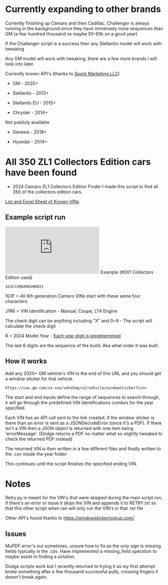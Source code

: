 # Currently expanding to other brands
Currently finishing up Camaro and then Cadillac, Challenger is always running in the background since they have immensely more sequences than GM (a few hundred thousand vs maybe 50-60k on a good year)

If the Challenger script is a success then any Stellantis model will work with tweaking

Any GM model will work with tweaking, there are a few more brands I will look into later.

Currently known API's (thanks to [Spork Marketing LLC](https://windowstickerlookup.com/))

- GM - 2020+

- Stellantis - 2013+

- Stellantis EU - 2015+

- Chrysler - 2014+

Not publicly available

- Genesis - 2018+

- Hyundai - 2014+

# All 350 ZL1 Collectors Edition cars have been found
* 2024 Camaro ZL1 Collectors Edition Finder
I made this script to find all 350 of the collectors edition cars.

[List and Excel Sheet of Known VINs](https://www.camaro6.com/forums/showthread.php?t=619436)

## Example script run
![Camaro VIN breakdown](https://www.camaro6.com/forums/attachment.php?attachmentid=1022448&stc=1&d=1583377227)
Example (#001 Collectors Edition used)
```
1G1FJ1R6XR0100021
```
1G1F = All 6th generation Camaro VINs start with these same four characters

J1R6 = VIN Identification - Manual, Coupe, LT4 Engine

The check digit can be anything including "X" and 0~9 - The script will calculate the check digit

R = 2024 Model Year - [Each year digit is predetermined](https://www.alldata.com/us/en/support/repair-collision/article/vin-to-year-chart)

The last 6 digits are the sequence of the build. Aka what order it was built.

## How it works
Add any 2020+ GM vehicle's VIN to the end of this URL and you should get a window sticker for that vehicle.
```
https://cws.gm.com/vs-cws/vehshop/v2/vehicle/windowsticker?vin=
```
The start and end inputs define the range of sequences to search through, it will go through the predefined VIN identifications combos for the year specified.

Each VIN has an API call sent to the link created, if the window sticker is there than an error is sent as a JSONDecodeError (since it's a PDF). If there isn't a VIN then a JSON object is returned with one item being 'errorMessage'. (Dodge returns a PDF no matter what so slightly tweaked to check the returned PDF instead)

The returned VIN is then written in a few different files and finally written to the .csv inside the year folder.

This continues until the script finishes the specified ending VIN.

# Notes
Retry.py is meant for the VIN's that were skipped during the main script run, if there's an error or issue it skips the VIN and appends it to RETRY.txt so that this other script when ran will only run the VIN's in that .txt file

Other API's found thanks to https://windowstickerlookup.com/

## Issues
MuPDF error's out sometimes, unsure how to fix as the only sign is missing fields typically in the .csv. Have implemented a missing_field operation to maybe assist in finding a solution.

Dodge scripts work but I recently returned to trying it as my first attempt broke something after a few thousand successful pulls, crossing fingers it doesn't break again.
